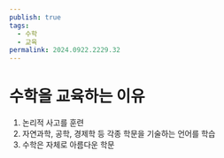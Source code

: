 ```yaml
---
publish: true
tags:
  - 수학
  - 교육
permalink: 2024.0922.2229.32
---
```

# 수학을 교육하는 이유
1. 논리적 사고를 훈련
2. 자연과학, 공학, 경제학  등 각종 학문을 기술하는 언어를 학습
3. 수학은 자체로 아름다운 학문